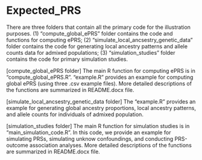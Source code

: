 # Expected_PRS

There are three folders that contain all the primary code for the illustration purposes. (1) “compute_global_ePRS” folder contains the code and functions for computing ePRS; (2) “simulate_local_ancsestry_genetic_data” folder contains the code for generating local ancestry patterns and allele counts data for admixed populations; (3) “simulation_studies” folder contains the code for primary simulation studies. 

[compute_global_ePRS folder] The main R function for computing ePRS is in “compute_global_ePRS.R”. “example.R” provides an example for computing global ePRS (using three .csv example files). More detailed descriptions of the functions are summarized in README.docx file.

[simulate_local_ancsestry_genetic_data folder] The “example.R” provides an example for generating global ancestry proportions, local ancestry patterns, and allele counts for individuals of admixed population. 

[simulation_studies folder] The main R function for simulation studies is in “main_simulation_code.R”. In this code, we provide an example for simulating PRSs, simulating unknow confoundings, and conducting PRS-outcome association analyses. More detailed descriptions of the functions are summarized in README.docx file.



